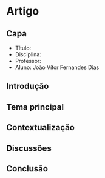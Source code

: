 # Artigo

## Capa

- Título:
- Disciplina:
- Professor:
- Aluno: João Vítor Fernandes Dias

## Introdução <!-- Deve apresentar o tema, sua importância, problemas relacionados e o objetivo -->

## Tema principal <!-- Predominando os conceitos relacionados -->

## Contextualização <!-- Apresentação das características dos artigos de referência narrativa do contexto do trabalho -->

## Discussões <!-- Análise e discussões pertinentes em relação ao objetivo inicial -->

## Conclusão
